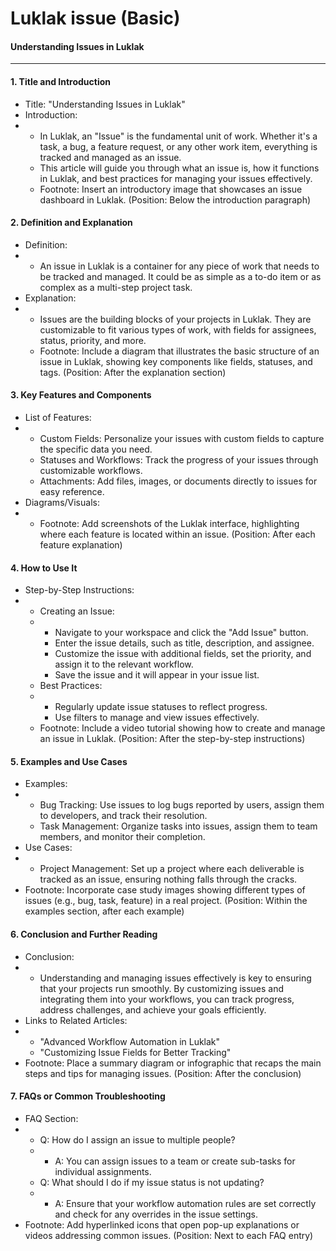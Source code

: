 # Luklak issue (Basic)

#### Understanding Issues in Luklak

***

#### 1. Title and Introduction

* Title: "Understanding Issues in Luklak"
* Introduction:
*
  * In Luklak, an "Issue" is the fundamental unit of work. Whether it's a task, a bug, a feature request, or any other work item, everything is tracked and managed as an issue.
  * This article will guide you through what an issue is, how it functions in Luklak, and best practices for managing your issues effectively.
  * Footnote: Insert an introductory image that showcases an issue dashboard in Luklak. (Position: Below the introduction paragraph)

#### 2. Definition and Explanation

* Definition:
*
  * An issue in Luklak is a container for any piece of work that needs to be tracked and managed. It could be as simple as a to-do item or as complex as a multi-step project task.
* Explanation:
*
  * Issues are the building blocks of your projects in Luklak. They are customizable to fit various types of work, with fields for assignees, status, priority, and more.
  * Footnote: Include a diagram that illustrates the basic structure of an issue in Luklak, showing key components like fields, statuses, and tags. (Position: After the explanation section)

#### 3. Key Features and Components

* List of Features:
*
  * Custom Fields: Personalize your issues with custom fields to capture the specific data you need.
  * Statuses and Workflows: Track the progress of your issues through customizable workflows.
  * Attachments: Add files, images, or documents directly to issues for easy reference.
* Diagrams/Visuals:
*
  * Footnote: Add screenshots of the Luklak interface, highlighting where each feature is located within an issue. (Position: After each feature explanation)

#### 4. How to Use It

* Step-by-Step Instructions:
*
  * Creating an Issue:
  *
    * Navigate to your workspace and click the "Add Issue" button.
    * Enter the issue details, such as title, description, and assignee.
    * Customize the issue with additional fields, set the priority, and assign it to the relevant workflow.
    * Save the issue and it will appear in your issue list.
  * Best Practices:
  *
    * Regularly update issue statuses to reflect progress.
    * Use filters to manage and view issues effectively.
  * Footnote: Include a video tutorial showing how to create and manage an issue in Luklak. (Position: After the step-by-step instructions)

#### 5. Examples and Use Cases

* Examples:
*
  * Bug Tracking: Use issues to log bugs reported by users, assign them to developers, and track their resolution.
  * Task Management: Organize tasks into issues, assign them to team members, and monitor their completion.
* Use Cases:
*
  * Project Management: Set up a project where each deliverable is tracked as an issue, ensuring nothing falls through the cracks.
* Footnote: Incorporate case study images showing different types of issues (e.g., bug, task, feature) in a real project. (Position: Within the examples section, after each example)

#### 6. Conclusion and Further Reading

* Conclusion:
*
  * Understanding and managing issues effectively is key to ensuring that your projects run smoothly. By customizing issues and integrating them into your workflows, you can track progress, address challenges, and achieve your goals efficiently.
* Links to Related Articles:
*
  * "Advanced Workflow Automation in Luklak"
  * "Customizing Issue Fields for Better Tracking"
* Footnote: Place a summary diagram or infographic that recaps the main steps and tips for managing issues. (Position: After the conclusion)

#### 7. FAQs or Common Troubleshooting

* FAQ Section:
*
  * Q: How do I assign an issue to multiple people?
  *
    * A: You can assign issues to a team or create sub-tasks for individual assignments.
  * Q: What should I do if my issue status is not updating?
  *
    * A: Ensure that your workflow automation rules are set correctly and check for any overrides in the issue settings.
* Footnote: Add hyperlinked icons that open pop-up explanations or videos addressing common issues. (Position: Next to each FAQ entry)
